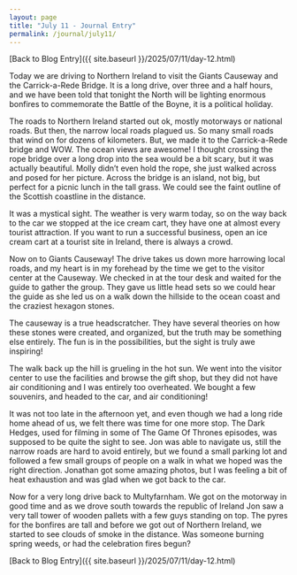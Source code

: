 ```yaml
---
layout: page
title: "July 11 - Journal Entry"
permalink: /journal/july11/
---
```


[Back to Blog Entry]({{ site.baseurl }}/2025/07/11/day-12.html)

Today we are driving to Northern Ireland to visit the Giants Causeway and the Carrick-a-Rede Bridge. It is a long drive, over three and a half hours, and we have been told that tonight the North will be lighting enormous bonfires to commemorate the Battle of the Boyne, it is a political holiday.  

The roads to Northern Ireland started out ok, mostly motorways or national roads. But then, the narrow local roads plagued us. So many small roads that wind on for dozens of kilometers. But, we made it to the Carrick-a-Rede bridge and WOW. The ocean views are awesome! I thought crossing the rope bridge over a long drop into the sea would be a bit scary, but it was actually beautiful. Molly didn’t even hold the rope, she just walked across and posed for her picture. Across the bridge is an island, not big, but perfect for a picnic lunch in the tall grass. We could see the faint outline of the Scottish coastline in the distance. 

It was a mystical sight. The weather is very warm today, so on the way back to the car we stopped at the ice cream cart, they have one at almost every tourist attraction. If you want to run a successful business, open an ice cream cart at a tourist site in Ireland, there is always a crowd. 

Now on to Giants Causeway! The drive takes us down more harrowing local roads, and my heart is in my forehead by the time we get to the visitor center at the Causeway. We checked in at the tour desk and waited for the guide to gather the group. They gave us little head sets so we could hear the guide as she led us on a walk down the hillside to the ocean coast and the craziest hexagon stones. 

The causeway is a true headscratcher. They have several theories on how these stones were created, and organized, but the truth may be something else entirely. The fun is in the possibilities, but the sight is truly awe inspiring! 

The walk back up the hill is grueling in the hot sun. We went into the visitor center to use the facilities and browse the gift shop, but they did not have air conditioning and I was entirely too overheated.  We bought a few souvenirs, and headed to the car, and air conditioning! 

It was not too late in the afternoon yet, and even though we had a long ride home ahead of us, we felt there was time for one more stop. The Dark Hedges, used for filming in some of The Game Of Thrones episodes, was supposed to be quite the sight to see. Jon was able to navigate us, still the narrow roads are hard to avoid entirely, but we found a small parking lot and followed a few small groups of people on a walk in what we hoped was the right direction. Jonathan got some amazing photos, but I was feeling a bit of heat exhaustion and was glad when we got back to the car. 

Now for a very long drive back to Multyfarnham. We got on the motorway in good time and as we drove south towards the republic of Ireland Jon saw a very tall tower of wooden pallets with a few guys standing on top. The pyres for the bonfires are tall and before we got out of Northern Ireland, we started to see clouds of smoke in the distance. Was someone burning spring weeds, or had the celebration fires begun?

[Back to Blog Entry]({{ site.baseurl }}/2025/07/11/day-12.html)